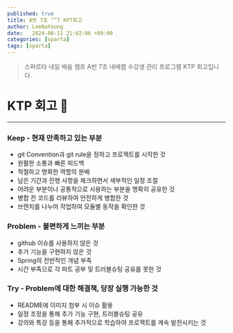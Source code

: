 ```yaml
---
published: true
title: A반 7조 ^^7 KPT회고
author: LeeNaYoung
date:   2024-06-11 21:02:06 +09:00
categories: [sparta]
tags: [sparta]
---
```


> 스파르타 내일 배움 캠프 A반 7조 내배캠 수강생 관리 프로그램 KTP 회고입니다.



# KTP 회고 📌
---


### **Keep - 현재 만족하고 있는 부분**

-   git Convention과 git rule을 정하고 프로젝트를 시작한 것
-   원활한 소통과 빠른 피드백
-   적절하고 명확한 역할의 분배
-   남은 기간과 진행 사항을 체크하면서 세부적인 일정 조절
-   어려운 부분이나 공통적으로 사용하는 부분을 명확히 공유한 것
-   병합 전 코드를 리뷰하여 안전하게 병합한 것
-   브랜치를 나누어 작업하여 모듈별 동작을 확인한 것

### **Problem - 불편하게 느끼는 부분**

-   github 이슈를 사용하지 않은 것
-   추가 기능을 구현하지 않은 것
-   Spring의 전반적인 개념 부족
-   시간 부족으로 각 파트 공부 및 트러블슈팅 공유를 못한 것

### **Try - Problem에 대한 해결책, 당장 실행 가능한 것**

-   README에 이미지 첨부 시 이슈 활용
-   일정 조정을 통해 추가 기능 구현, 트러블슈팅 공유
-   강의와 특강 등을 통해 추가적으로 학습하여 프로젝트를 계속 발전시키는 것